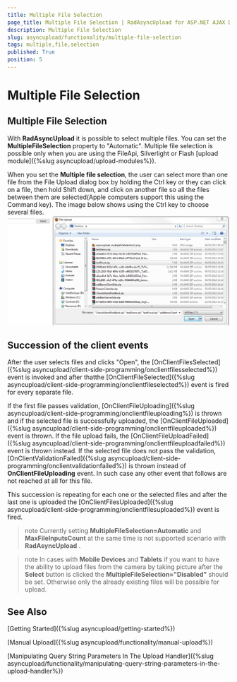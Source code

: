 ```yaml
---
title: Multiple File Selection
page_title: Multiple File Selection | RadAsyncUpload for ASP.NET AJAX Documentation
description: Multiple File Selection
slug: asyncupload/functionality/multiple-file-selection
tags: multiple,file,selection
published: True
position: 5
---
```


# Multiple File Selection



## Multiple File Selection

With **RadAsyncUpload** it is possible to select multiple files. You can set the **MultipleFileSelection** property to "Automatic". Multiple file selection is possible only when you are using the FileApi, Silverlight or Flash [upload module]({%slug asyncupload/upload-modules%}).

When you set the **Multiple file selection**, the user can select more than one file from the File Upload dialog box by holding the Ctrl key or they can click on a file, then hold Shift down, and click on another file so all the files between them are selected(Apple computers support this using the Command key). The image below shows using the Ctrl key to choose several files.![asyncupload multiple File Selection 1](images/asyncupload_multipleFileSelection1.png)

## Succession of the client events

After the user selects files and clicks "Open", the [OnClientFilesSelected]({%slug asyncupload/client-side-programming/onclientfilesselected%}) event is invoked and after thatthe [OnClientFileSelected]({%slug asyncupload/client-side-programming/onclientfileselected%}) event is fired for every separate file.

If the first file passes validation, [OnClientFileUploading]({%slug asyncupload/client-side-programming/onclientfileuploading%}) is thrown and if the selected file is successfully uploaded, the [OnClientFileUploaded]({%slug asyncupload/client-side-programming/onclientfileuploaded%}) event is thrown. If the file upload fails, the [OnClientFileUploadFailed]({%slug asyncupload/client-side-programming/onclientfileuploadfailed%}) event is thrown instead. If the selected file does not pass the validation, [OnClientValidationFailed]({%slug asyncupload/client-side-programming/onclientvalidationfailed%}) is thrown instead of **OnClientFileUploading** event. In such case any other event that follows are not reached at all for this file.

This succession is repeating for each one or the selected files and after the last one is uploaded the [OnClientFilesUploaded]({%slug asyncupload/client-side-programming/onclientfilesuploaded%}) event is fired.

>note Currently setting **MultipleFileSelection=Automatic** and **MaxFileInputsCount** at the same time is not supported scenario with **RadAsyncUpload** .
>


>note In cases with **Mobile Devices** and **Tablets** if you want to have the ability to upload files from the camera by taking picture after the **Select** button is clicked the **MultipleFileSelection="Disabled"** should be set. Otherwise only the already existing files will be possible for upload.
>


## See Also

[Getting Started]({%slug asyncupload/getting-started%})

[Manual Upload]({%slug asyncupload/functionality/manual-upload%})

[Manipulating Query String Parameters In The Upload Handler]({%slug asyncupload/functionality/manipulating-query-string-parameters-in-the-upload-handler%})
